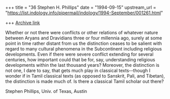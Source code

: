 +++
title = "36 Stephen H. Phillips"
date = "1994-09-15"
upstream_url = "https://list.indology.info/pipermail/indology/1994-September/001261.html"

+++
[Archive link](https://list.indology.info/pipermail/indology/1994-September/001261.html)

Whether or not there were conflicts or other relations of whatever
nature between Aryans and Dravidians three or four millennia ago,
surely at some point in time rather distant from us the distinction
ceases to be salient with regard to many cultural phenomena in the
Subcontinent including religious developments.  Even if there were
severe conflict extending for several centuries, how important
could that be for, say, understanding religious developments
within the last thousand years?  Moreover, the distinction is not
one, I dare to say, that gets much play in classical texts--though I
wonder if in Tamil classical texts (as opposed to Sanskrit, Pali,
and Tibetan), the distinction is made much of.  Is there a classical
Tamil scholar out there?

Stephen Phillips, Univ. of Texas, Austin





